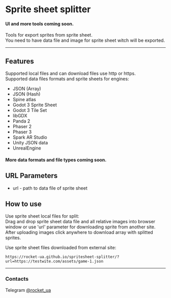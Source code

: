 # Sprite sheet splitter
#### UI and more tools coming soon. 
Tools for export sprites from sprite sheet.  
You need to have data file and image for sprite sheet witch will be exported.  
___
## Features
Supported local files and can download files use http or https.  
Supported data files formats and sprite sheets for engines:  
<ul>  
<li>JSON (Array)</li>
<li>JSON (Hash)</li>
<li>Spine atlas</li>
<li>Godot 3 Sprite Sheet</li>
<li>Godot 3 Tile Set</li>
<li>libGDX</li>
<li>Panda 2</li>
<li>Phaser 2</li>
<li>Phaser 3</li>
<li>Spark AR Studio</li>
<li>Unity JSON data</li>
<li>UnrealEngine</li>
</ul>  
  
#### More data formats and file types coming soon.  

## URL Parameters
<ul>  
<li>url - path to data file of sprite sheet</li>  
</ul>  

## How to use
Use sprite sheet local files for split:  
Drag and drop sprite sheet data file and all relative images into browser window or use 'url' parameter for downloading sprite from another site.  
After uploading images click anywhere to download array with splitted sprites.  
  
Use sprite sheet files downloaded from external site:
```
https://rocket-ua.github.io/spritesheet-splitter/?url=https://testwite.com/assets/game-1.json
```
___
### Contacts
Telegram [@rocket_ua](https://t.me/rocket_ua)
